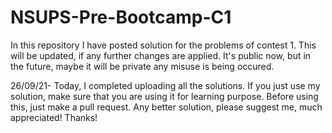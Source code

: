 # NSUPS-Pre-Bootcamp-C1
In this repository I have posted solution for the problems of contest 1.
This will be updated, if any further changes are applied.
It's public now, but in the future, maybe it will be private any misuse is being occured.

26/09/21-
Today, I completed uploading all the solutions. If you just use my solution, make sure that you are using it for learning purpose.
Before using this, just make a pull request. Any better solution, please suggest me, much appreciated!
Thanks!

